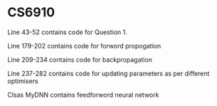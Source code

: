 # CS6910

Line 43-52 contains code for Question 1.

Line 179-202 contains code for forword propogation

Line 209-234 contains code for backpropagation

Line 237-282 contains code for updating parameters as per different optimisers

Clsas MyDNN contains feedforword neural network

